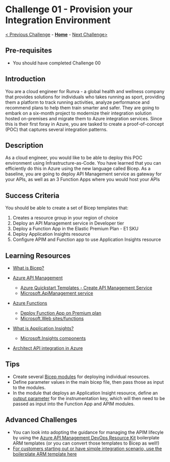 # Challenge 01 - Provision your Integration Environment

[< Previous Challenge](./Challenge-00.md) - **[Home](../readme.md)** - [Next Challenge>](./Challenge-02.md)

## Pre-requisites

- You should have completed Challenge 00

## Introduction

You are a cloud engineer for Runva - a global health and wellness company that provides solutions for individuals who takes running as sport, providing them a platform to track running activities, analyze performance and recommend plans to help them train smarter and safer.  They are going to embark on a six-month project to modernize their integration solution hosted on-premises and migrate them to Azure integration services.  Since this is their first foray in Azure, you are tasked to create a proof-of-concept (POC) that captures several integration patterns.


## Description
As a cloud engineer, you would like to be able to deploy this POC environment using Infrastructure-as-Code.  You have learned that you can efficiently do this in Azure using the new language called Bicep. As a baseline, you are going to deploy API Management service as gateway for your APIs, as well as an 3 Function Apps where you would host your APIs


## Success Criteria

You should be able to create a set of Bicep templates that:
1. Creates a resource group in your region of choice
1. Deploy an API Management service in Developer tier
1. Deploy a Function App in the Elastic Premium Plan - E1 SKU
1. Deploy Application Insights resource
1. Configure APIM and Function app to use Application Insights resource

## Learning Resources

- [What is Bicep?](https://docs.microsoft.com/en-us/azure/azure-resource-manager/bicep/overview)

- [Azure API Management](https://docs.microsoft.com/en-us/azure/api-management/api-management-key-concepts)
  - [Azure Quickstart Templates - Create API Management Service](https://github.com/Azure/azure-quickstart-templates/tree/master/quickstarts/microsoft.apimanagement/azure-api-management-create)
  - [Microsoft.ApiManagement service](https://docs.microsoft.com/en-us/azure/templates/microsoft.apimanagement/service?tabs=bicep)

- [Azure Functions](https://docs.microsoft.com/en-us/azure/azure-functions/functions-overview)
  - [Deploy Function App on Premium plan](https://docs.microsoft.com/en-us/azure/azure-functions/functions-infrastructure-as-code#deploy-on-premium-plan)
  - [Microsoft.Web sites/functions](https://docs.microsoft.com/en-us/azure/templates/microsoft.web/sites/functions?tabs=bicep)
 
- [What is Application Insights?](https://docs.microsoft.com/en-us/azure/azure-monitor/app/app-insights-overview)
  - [Microsoft.Insights components](https://docs.microsoft.com/en-us/azure/templates/microsoft.insights/components?tabs=bicep)

- [Architect API integration in Azure](https://docs.microsoft.com/en-us/learn/paths/architect-api-integration/)


## Tips 

- Create several [Bicep modules](https://docs.microsoft.com/en-us/azure/azure-resource-manager/bicep/modules) for deploying individual resources.
- Define parameter values in the main bicep file, then pass those as input to the modules.
- In the module that deploys an Application Insight resource, define an [output parameter](https://docs.microsoft.com/en-us/azure/azure-resource-manager/bicep/outputs?tabs=azure-powershell) for the instrumentation key, which will then need to be passed as input into the Function App and APIM modules. 


## Advanced Challenges

- You can look into adopting the guidance for managing the APIM lifecyle by using the [Azure API Management DevOps Resource Kit](https://github.com/Azure/azure-api-management-devops-resource-kit) boilerplate ARM templates (or you can convert those templates to Bicep as well!) 
- [For customers starting out or have simple integration scenario, use the boilerplate ARM template here](https://github.com/Azure/azure-api-management-devops-resource-kit#alternatives#:~:text=For%20customers%20who%20are%20just%20starting%20out%20or%20have%20simple%20scenarios%2C%20they%20may%20not%20necessarily%20need%20to%20use%20the%20tools%20we%20provided%20and%20may%20find%20it%20easier%20to%20begin%20with%20the%20boilerplate%20templates%20we%20provided%20in%20the%20example%20folder.)
